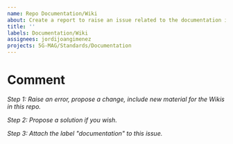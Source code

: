 ```yaml
---
name: Repo Documentation/Wiki
about: Create a report to raise an issue related to the documentation in the Wikis
title: ''
labels: Documentation/Wiki
assignees: jordijoangimenez
projects: 5G-MAG/Standards/Documentation
---
```


# Comment
_Step 1: Raise an error, propose a change, include new material for the Wikis in this repo._

_Step 2: Propose a solution if you wish._

_Step 3: Attach the label "documentation" to this issue._
